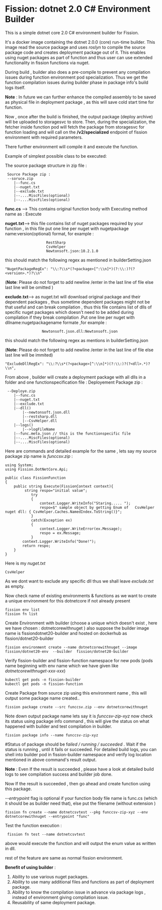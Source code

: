 # Fission: dotnet 2.0 C# Environment Builder

This is a simple dotnet core 2.0 C# environment builder for Fission.

It's a docker image containing the dotnet 2.0.0 (core) run-time builder. This image read the source package and uses 
*roslyn* to compile the source package code and creates deployment package out of it.
This enables using  nuget packages as part of function and thus user can use extended functionality in fission functions via nuget.

During build , builder also does a pre-compile to prevent any compilation issues during function environment pod specialization.
Thus we get the function compilation issues during builder phase in package info's build logs itself.

**Note** : In future we can further enhance the compiled assembly to be saved as physical file in deployment package , 
as this will save cold start time for function. 

Now , once after the build is finished, the output package (deploy archive) will be uploaded to storagesvc to store.
Then, during the specialization, the fetcher inside function pod will fetch the package from storagesvc for function loading
 and will call on the  **/v2/specialized** endpoint of fission environment with required parameters.

There further environment will compile it and execute the function.


Example of simplest possible class to be executed:

The source package structure in zip file :

```
 Source Package zip :
 --soruce.zip
	|--func.cs
	|--nuget.txt
	|--exclude.txt
	|--....MiscFiles(optional)
	|--....MiscFiles(optional)
```

**func.cs** --> This contains original function body with Executing method name as : Execute

 
**nuget.txt**--> this file contains list of nuget packages required by your function , in this file
put one line per nuget with nugetpackage name:version(optional) format, for example :

```
				   RestSharp
				   CsvHelper
				   Newtonsoft.json:10.2.1.0
```


 this should match the following regex as mentioned in builderSetting.json
```
"NugetPackageRegEx": "\\:?\\s*(?<package>[^:\\n]*)(?:\\:)?(?<version>.*)?\\n"
```

(**Note**: Please do not forget to add newline /enter in the last line of file else last line will be omitted )
  
 **exclude.txt**--> as nuget.txt will download original package and their dependent packages , thus sometime dependent packages might not be
that useful and can break compilation , thus this file contains list of dlls of specific nuget packages which doesn't need to be
 added during compilation if  they  break compilation .Put one line per nuget with dllname:nugetpackagename
 formate ,for example :
 
```
			     Newtonsoft.json.dll:Newtonsoft.json
```
this should match the following regex as mentions in builderSetting.json

(**Note**: Please do not forget to add newline /enter in the last line of file else last line will be immited)
```
"ExcludeDllRegEx": "\\:?\\s*(?<package>[^:\\n]*)(?:\\:)?(?<dll>.*)?\\n",
```
 From above , builder will create a deployment package with all dlls in a folder and one functionspecification file :
 Deployement Package zip :

```
 --Deploye.zip
	|--func.cs
	|--nuget.txt
	|--exclude.txt
	|--dll()
		|--newtonsoft.json.dll
		|--restsharp.dll
		|--CsvHelper.dll
	|--logs()
		|-->logFileName
	|--func.meta.json // this is the functionspecific file
	|--....MiscFiles(optional)
	|--....MiscFiles(optional)
```
Here are commands and detailed example for the same , lets say my source package zip name is *funccsv.zip* :


```
using System;
using Fission.DotNetCore.Api;

public class FissionFunction 
{
    public string Execute(FissionContext context){
		 string respo="initial value";
	        try
            {
				context.Logger.WriteInfo("Staring..... ");
				respo=$" sample object by getting Enum of   CsvHelper nuget dll: { CsvHelper.Caches.NamedIndex.ToString()}";
            }  
            catch(Exception ex)
            {
				context.Logger.WriteError(ex.Message);
                respo = ex.Message;
            }
		context.Logger.WriteInfo("Done!");
		return respo;
    }
}
```

Here is my *nuget.txt*

```
CsvHelper
```

As we dont want to exclude any specific dll thus we shall leave *exclude.txt* as empty.

Now check name of existing environments & functions as we want to create a unique environment for this dotnetcore if not already present

```
fission env list
fission fn list
 ```
 Create Environment with builder (choose a unique which doesn't exist , here we have chosen : dotnetcorewithnuget  ) 
 also suppose the builder image name is fissiondotnet20-builder and hosted on dockerhub as fission/dotnet20-builder
 ```
fission environment create --name dotnetcorewithnuget --image fission/dotnet20-env  --builder  fission/dotnet20-builder
 ```
 Verify fission-builder and fission-function namespace for new pods (pods name beginning with env name which we have given like *dotnetcorewithnuget-xxx-xxx*)
 ```
kubectl get pods -n fission-builder
kubectl get pods -n fission-function
 ```
Create Package from source zip using this environment name , this will output some package name created..
 ```
fission package create --src funccsv.zip --env dotnetcorewithnuget
 ```
 Note down output package name lets say it is *funccsv-zip-xyz* now check its status using package info command , this will give the status
 on what happened with builder and test compilation in builder.
 
 ```
fission package info --name funccsv-zip-xyz
```

#Status of package should be f*ailed / running / succeeded* .
 Wait if the status is running , until it fails or succeeded.
 For detailed build logs, you can shell into builder pod in fission-builder namespace and verify log location mentioned in above command's result output.

**Note** : Even If the result is succeeded , please have a look at detailed build logs to see compilation success and builder job done.

Now If the result is succeeded , then go ahead and create function using this package.

*--entrypoint* flag is optional if your function body file name is func.cs  (which it should be as builder need that), else put the filename (without extension )
 ```
 fission fn create --name dotnetcsvtest --pkg funccsv-zip-xyz --env dotnetcorewithnuget --entrypoint "func"
 ```
Test the function execution :

``` 
 fission fn test --name dotnetcsvtest
```
above would execute the function and will output the enum value as written in dll.

rest of the feature are same as normal fission environment.

**Benefit of using builder** :

1. Ability to use various nuget packages.
2. Ability to use many additional files and functions as part of deployment package.
3. Ability to know the compilation issue in advance via package logs , instead of environment giving compilation issue.
4. Reusability of same deployment package.



